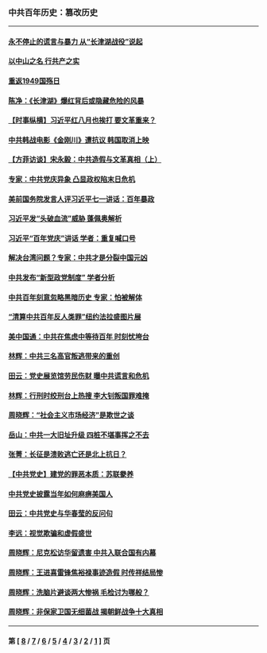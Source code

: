 ### 中共百年历史：篡改历史
---
#### [永不停止的谎言与暴力 从“长津湖战役”说起](../../pages/nf1176115/n13494094.md?10250430) 
#### [以中山之名 行共产之实](../../pages/nf1176115/n13346437.md?10250430) 
#### [重返1949国殇日](../../pages/nf1176115/n13346372.md?10250430) 
#### [陈净：《长津湖》爆红背后或隐藏危险的风暴](../../pages/nf1176115/n13314364.md?10250430) 
#### [【时事纵横】习近平红八月也挨打 要文革重来？](../../pages/nf1176115/n13231393.md?10250430) 
#### [中共韩战电影《金刚川》遭抗议 韩国取消上映](../../pages/nf1176115/n13219114.md?10250430) 
#### [【方菲访谈】宋永毅：中共造假与文革真相（上）](../../pages/nf1176115/n13200760.md?10250430) 
#### [专家：中共党庆异象 凸显政权陷末日危机](../../pages/nf1176115/n13067084.md?10250430) 
#### [美前国务院发言人评习近平七一讲话：百年暴政](../../pages/nf1176115/n13066986.md?10250430) 
#### [习近平发“头破血流”威胁 蓬佩奥解析](../../pages/nf1176115/n13063604.md?10250430) 
#### [习近平“百年党庆”讲话 学者：重复喊口号](../../pages/nf1176115/n13061411.md?10250430) 
#### [解决台湾问题？专家：中共才是分裂中国元凶](../../pages/nf1176115/n13060811.md?10250430) 
#### [中共发布“新型政党制度” 学者分析](../../pages/nf1176115/n13056354.md?10250430) 
#### [中共百年刻意忽略黑暗历史 专家：怕被解体](../../pages/nf1176115/n13056056.md?10250430) 
#### [“清算中共百年反人类罪”纽约法拉盛图片展](../../pages/nf1176115/n13052220.md?10250430) 
#### [美中国通：中共在焦虑中等待百年 时刻忧垮台](../../pages/nf1176115/n13048820.md?10250430) 
#### [林辉：中共三名高官叛逃带来的重创](../../pages/nf1176115/n13035206.md?10250430) 
#### [田云：党史展览馆劳民伤财 曝中共谎言和危机](../../pages/nf1176115/n13033900.md?10250430) 
#### [林辉：行刑时绞刑台上热搜 李大钊叛国罪难掩](../../pages/nf1176115/n13031965.md?10250430) 
#### [周晓辉：“社会主义市场经济”是欺世之谈](../../pages/nf1176115/n13024090.md?10250430) 
#### [岳山：中共一大旧址升级 四桩不堪事挥之不去](../../pages/nf1176115/n13021697.md?10250430) 
#### [张菁：长征是溃败逃亡还是北上抗日？](../../pages/nf1176115/n13020585.md?10250430) 
#### [【中共党史】建党的罪恶本质：苏联豢养](../../pages/nf1176115/n13011888.md?10250430) 
#### [中共党史披露当年如何麻痹美国人](../../pages/nf1176115/n12966400.md?10250430) 
#### [田云：中共党史与华春莹的反问句](../../pages/nf1176115/n12765178.md?10250430) 
#### [李远：视觉欺骗和虚假盛世](../../pages/nf1176115/n12993376.md?10250430) 
#### [周晓辉：尼克松访华留遗害 中共入联合国有内幕](../../pages/nf1176115/n12991422.md?10250430) 
#### [周晓辉：王进喜雷锋焦裕禄事迹造假 时传祥结局惨](../../pages/nf1176115/n12985497.md?10250430) 
#### [周晓辉：洗脑片避谈两大惨祸 毛检讨为哪般？](../../pages/nf1176115/n12971285.md?10250430) 
#### [周晓辉：非保家卫国无细菌战 揭朝鲜战争十大真相](../../pages/nf1176115/n12954161.md?10250430) 

---
#### 第 [ [8](./8.md?10250430) / [7](./7.md?10250430) / [6](./6.md?10250430) / [5](./5.md?10250430) / [4](./4.md?10250430) / [3](./3.md?10250430) / [2](./2.md?10250430) / [1](./1.md?10250430) ] 页
